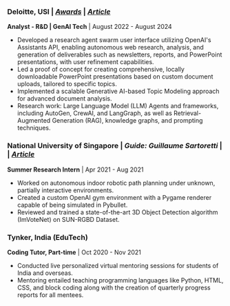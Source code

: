 <div class="card">
  <h3>Deloitte, USI | <a href="https://drive.google.com/drive/folders/1Cer30GNiFHtipCs6lIr2nM3kPn71Wntr?usp=sharing"><em>Awards</em></a> | <a href="https://saksheepatil05.medium.com/demystifying-langgraph-a-beginner-friendly-dive-into-langgraph-concepts-5ffe890ddac0"><em>Article</em></a></h3>
  <p><b>Analyst - R&D | GenAI Tech</b> | August 2022 - August 2024</p>
  <ul>
    <li>Developed a research agent swarm user interface utilizing OpenAI's Assistants API, enabling autonomous web research, analysis, and generation of deliverables such as newsletters, reports, and PowerPoint presentations, with user refinement capabilities.</li>
    <li>Led a proof of concept for creating comprehensive, locally downloadable PowerPoint presentations based on custom document uploads, tailored to specific topics.</li>
    <li>Implemented a scalable Generative AI-based Topic Modeling approach for advanced document analysis.</li>
    <li>Research work: Large Language Model (LLM) Agents and frameworks, including AutoGen, CrewAI, and LangGraph, as well as Retrieval-Augmented Generation (RAG), knowledge graphs, and prompting techniques.</li>
  </ul>
</div>

<div class="card">
  <h3>National University of Singapore | <em>Guide: Guillaume Sartoretti</em> | <a href="https://github.com/Sakshee5/imvotenet"><i class="fa fa-github"></i></a> | <a href="https://medium.com/codex/imvotenet-paper-review-and-code-analysis-bf103117b32e"><em>Article</em></a></h3>
  <p><b>Summer Research Intern</b> | Apr 2021 - Aug 2021</p>
  <ul>
    <li>Worked on autonomous indoor robotic path planning under unknown, partially interactive environments.</li>
    <li>Created a custom OpenAI gym environment with a Pygame renderer capable of being simulated in Pybullet.</li>
    <li>Reviewed and trained a state-of-the-art 3D Object Detection algorithm (ImVoteNet) on SUN-RGBD Dataset.</li>
  </ul>
</div>

<div class="card">
  <h3>Tynker, India (EduTech)</h3>
  <p><b>Coding Tutor, Part-time</b> | Oct 2020 - Nov 2021</p>
  <ul>
    <li>Conducted live personalized virtual mentoring sessions for students of India and overseas.</li>
    <li>Mentoring entailed teaching programming languages like Python, HTML, CSS, and block coding along with the creation of quarterly progress reports for all mentees.</li>
  </ul>
</div>
